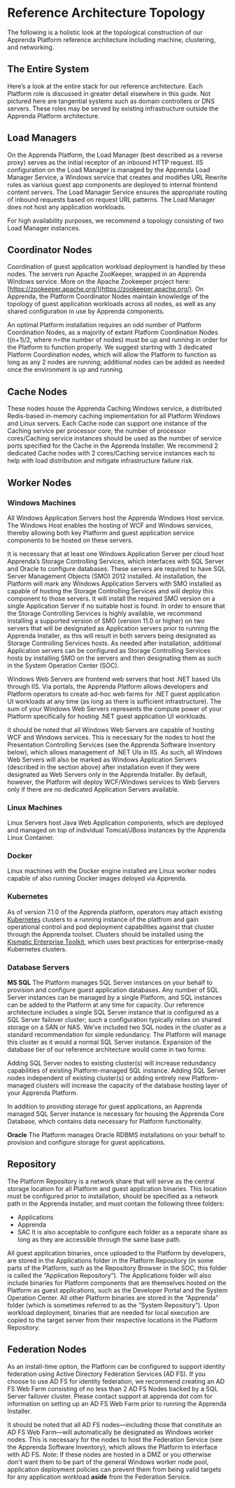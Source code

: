 # Reference Architecture Topology

The following is a holistic look at the topological construction of our Apprenda Platform reference architecture including machine, clustering, and networking.

## The Entire System
Here’s a look at the entire stack for our reference architecture.  Each Platform role is discussed in greater detail elsewhere in this guide.  Not pictured here are tangential systems such as domain controllers or DNS servers.  These roles may be served by existing infrastructure outside the Apprenda Platform architecture.

## Load Managers
On the Apprenda Platform, the Load Manager (best described as a reverse proxy) serves as the initial receptor of an inbound HTTP request.  IIS configuration on the Load Manager is managed by the Apprenda Load Manager Service, a Windows service that creates and modifies URL Rewrite rules as various guest app components are deployed to internal frontend content servers.  The Load Manager Service ensures the appropriate routing of inbound requests based on request URL patterns.  The Load Manager does not host any application workloads.

For high availability purposes, we recommend a topology consisting of two Load Manager instances.

## Coordinator Nodes
Coordination of guest application workload deployment is handled by these nodes. The servers run Apache ZooKeeper, wrapped in an Apprenda Windows service. More on the Apache Zookeeper project here: [https://zookeeper.apache.org/](https://zookeeper.apache.org/). On Apprenda, the Platform Coordinator Nodes maintain knowledge of the topology of guest application workloads across all nodes, as well as any shared configuration in use by Apprenda components.

An optimal Platform installation requires an odd number of Platform Coordination Nodes, as a majority of extant Platform Coordination Nodes ((n+1)/2, where n=the number of nodes) must be up and running in order for the Platform to function properly. We suggest starting with 3 dedicated Platform Coordination nodes, which will allow the Platform to function as long as any 2 nodes are running; additional nodes can be added as needed once the environment is up and running.

## Cache Nodes
These nodes house the Apprenda Caching Windows service, a distributed Redis-based in-memory caching implementation for all Platform Windows and Linux servers.  Each Cache node can support one instance of the Caching service per processor core; the number of processor cores/Caching service instances should be used as the number of service ports specified for the Cache in the Apprenda Installer. We recommend 2 dedicated Cache nodes with 2 cores/Caching service instances each to help with load distribution and mitigate infrastructure failure risk.

## Worker Nodes

### Windows Machines
All Windows Application Servers host the Apprenda Windows Host service. The Windows Host enables the hosting of WCF and Windows services, thereby allowing both key Platform and guest application service components to be hosted on these servers.

It is necessary that at least one Windows Application Server per cloud host Apprenda’s Storage Controlling Services, which interfaces with SQL Server and Oracle to configure databases. These servers are required to have SQL Server Management Objects (SMO) 2012 installed.  At installation, the Platform will mark any Windows Application Servers with SMO installed as capable of hosting the Storage Controlling Services and will deploy this component to those servers.  It will install the required SMO version on a single Application Server if no suitable host is found.  In order to ensure that the Storage Controlling Services is highly available, we recommend installing a supported version of SMO (version 11.0 or higher) on two servers that will be designated as Application servers prior to running the Apprenda Installer, as this will result in both servers being designated as Storage Controlling Services hosts.  As needed after installation, additional Application servers can be configured as Storage Controlling Services hosts by installing SMO on the servers and then designating them as such in the System Operation Center (SOC).

Windows Web Servers are frontend web servers that host .NET based UIs through IIS. Via portals, the Apprenda Platform allows developers and Platform operators to create ad-hoc web farms for .NET guest application UI workloads at any time (as long as there is sufficient infrastructure).  The sum of your Windows Web Servers represents the compute power of your Platform specifically for hosting .NET guest application UI workloads.

It should be noted that all Windows Web Servers are capable of hosting WCF and Windows services. This is necessary for the nodes to host the Presentation Controlling Services (see the Apprenda Software Inventory below), which allows management of .NET UIs in IIS. As such, all Windows Web Servers will also be marked as Windows Application Servers (described in the section above) after installation even if they were designated as Web Servers only in the Apprenda Installer.  By default, however, the Platform will deploy WCF/Windows services to Web Servers only if there are no dedicated Application Servers available.

### Linux Machines
Linux Servers host Java Web Application components, which are deployed and managed on top of individual Tomcat/JBoss instances by the Apprenda Linux Container.

### Docker
Linux machines with the Docker engine installed are Linux worker nodes capable of also running Docker images deloyed via Apprenda.

### Kubernetes
As of version 7.1.0 of the Apprenda platform, operators may attach existing [Kubernetes](https://www.kubernetes.io) clusters to a running instance of the platfrom and gain operational control and pod deployment capabilities against that cluster through the Apprenda toolset.  Clusters should be installed using the [Kismatic Enterprise Toolkit](https://www.github.com/apprenda/kismatic), which uses best practices for enterprise-ready Kubernetes clusters.

### Database Servers
**MS SQL**
The Platform manages SQL Server instances on your behalf to provision and configure guest application databases. Any number of SQL Server instances can be managed by a single Platform, and SQL instances can be added to the Platform at any time for capacity.  Our reference architecture includes a single SQL Server instance that is configured as a SQL Server failover cluster; such a configuration typically relies on shared storage on a SAN or NAS.  We’ve included two SQL nodes in the cluster as a standard recommendation for simple redundancy.  The Platform will manage this cluster as it would a normal SQL Server instance.  Expansion of the database tier of our reference architecture would come in two forms:

Adding SQL Server nodes to existing cluster(s) will increase redundancy capabilities of existing Platform-managed SQL instance.
Adding SQL Server nodes independent of existing cluster(s) or adding entirely new Platform-managed clusters will increase the capacity of the database hosting layer of your Apprenda Platform.

In addition to providing storage for guest applications, an Apprenda managed SQL Server instance is necessary for housing the Apprenda Core Database, which contains data necessary for Platform functionality.

**Oracle**
The Platform manages Oracle RDBMS installations on your behalf to provision and configure storage for guest applications.

## Repository
The Platform Repository is a network share that will serve as the central storage location for all Platform and guest application binaries. This location must be configured prior to installation, should be specified as a network path in the Apprenda Installer, and must contain the following three folders:
* Applications
* Apprenda
* SAC
It is also acceptable to configure each folder as a separate share as long as they are accessible through the same base path.

All guest application binaries, once uploaded to the Platform by developers, are stored in the Applications folder in the Platform Repository (in some parts of the Platform, such as the Repository Browser in the SOC, this folder is called the “Application Repository”).  The Applications folder will also include binaries for Platform components that are themselves hosted on the Platform as guest applications, such as the Developer Portal and the System Operation Center. All other Platform binaries are stored in the “Apprenda” folder (which is sometimes referred to as the “System Repository”).  Upon workload deployment, binaries that are needed for local execution are copied to the target server from their respective locations in the Platform Repository.

## Federation Nodes
As an install-time option, the Platform can be configured to support identity federation using Active Directory Federation Services (AD FS). If you choose to use AD FS for identity federation, we recommend creating an AD FS Web Farm consisting of no less than 2 AD FS Nodes backed by a SQL Server failover cluster.  Please contact support at apprenda dot com for information on setting up an AD FS Web Farm prior to running the Apprenda Installer.

It should be noted that all AD FS nodes—including those that constitute an AD FS Web Farm—will automatically be designated as Windows worker nodes. This is necessary for the nodes to host the Federation Service (see the Apprenda Software Inventory), which allows the Platform to interface with AD FS.  *Note*: If these nodes are hosted in a DMZ or you otherwise don't want them to be part of the general Windows worker node pool, application deployment policies can prevent them from being valid targets for any application workload __aside__ from the Federation Service.

